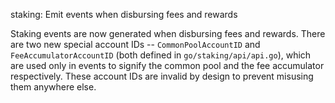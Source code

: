 staking: Emit events when disbursing fees and rewards

Staking events are now generated when disbursing fees and rewards.
There are two new special account IDs -- `CommonPoolAccountID` and
`FeeAccumulatorAccountID` (both defined in `go/staking/api/api.go`),
which are used only in events to signify the common pool and the fee
accumulator respectively.
These account IDs are invalid by design to prevent misusing them
anywhere else.
